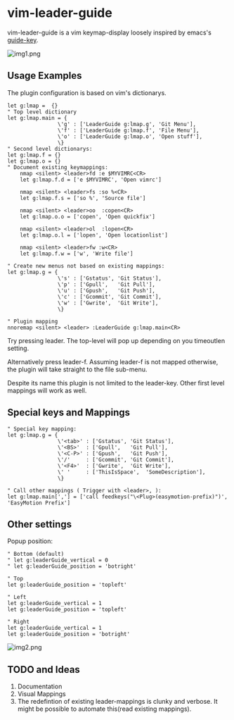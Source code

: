 # vim-leader-guide

vim-leader-guide is a vim keymap-display loosely inspired by emacs's [guide-key](https://github.com/kai2nenobu/guide-key).

![img1.png](https://raw.githubusercontent.com/hecal3/vim-leader-guide/master/img1.png)

## Usage Examples
The plugin configuration is based on vim's dictionarys.

```vim
let g:lmap =  {}
" Top level dictionary
let g:lmap.main = {
				\'g' : ['LeaderGuide g:lmap.g', 'Git Menu'],
				\'f' : ['LeaderGuide g:lmap.f', 'File Menu'],
				\'o' : ['LeaderGuide g:lmap.o', 'Open stuff'],
				\}
" Second level dictionarys:
let g:lmap.f = {}
let g:lmap.o = {}
" Document existing keymappings:
	nmap <silent> <leader>fd :e $MYVIMRC<CR>
	let g:lmap.f.d = ['e $MYVIMRC', 'Open vimrc']

	nmap <silent> <leader>fs :so %<CR>
	let g:lmap.f.s = ['so %', 'Source file']

	nmap <silent> <leader>oo  :copen<CR>
	let g:lmap.o.o = ['copen', 'Open quickfix']

	nmap <silent> <leader>ol  :lopen<CR>
	let g:lmap.o.l = ['lopen', 'Open locationlist']

	nmap <silent> <leader>fw :w<CR>
	let g:lmap.f.w = ['w', 'Write file']

" Create new menus not based on existing mappings:
let g:lmap.g = {
				\'s' : ['Gstatus', 'Git Status'],
                \'p' : ['Gpull',   'Git Pull'],
                \'u' : ['Gpush',   'Git Push'],
                \'c' : ['Gcommit', 'Git Commit'],
                \'w' : ['Gwrite',  'Git Write'],
                \}

" Plugin mapping
nnoremap <silent> <leader> :LeaderGuide g:lmap.main<CR>
```

Try pressing leader.
The top-level will pop up depending on you timeoutlen setting.

Alternatively press leader-f. Assuming leader-f is not mapped otherwise, the plugin will take straight to the file sub-menu.

Despite its name this plugin is not limited to the leader-key. Other first level mappings will work as well.

## Special keys and Mappings

```vim
" Special key mapping:
let g:lmap.g = {
				\'<tab>' : ['Gstatus', 'Git Status'],
                \'<BS>'  : ['Gpull',   'Git Pull'],
                \'<C-P>' : ['Gpush',   'Git Push'],
                \'/'     : ['Gcommit', 'Git Commit'],
                \'<F4>'  : ['Gwrite',  'Git Write'],
                \' '     : ['ThisIsSpace',  'SomeDescription'],
                \}

" Call other mappings ( Trigger with <leader>, ):
let g:lmap.main[','] = ['call feedkeys("\<Plug>(easymotion-prefix)")', 'EasyMotion Prefix']
```

## Other settings

Popup position:

```vim
" Bottom (default)
" let g:leaderGuide_vertical = 0
" let g:leaderGuide_position = 'botright'

" Top
let g:leaderGuide_position = 'topleft'

" Left
let g:leaderGuide_vertical = 1
let g:leaderGuide_position = 'topleft'

" Right
let g:leaderGuide_vertical = 1
let g:leaderGuide_position = 'botright'

```

![img2.png](https://raw.githubusercontent.com/hecal3/vim-leader-guide/master/img2.png)

## TODO and Ideas

1. Documentation
2. Visual Mappings
3. The redefintion of existing leader-mappings is clunky and verbose. It might be possible to automate this(read existing mappings).
